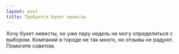 ```yaml
---
layout: post 
title: Требуется букет невесты 
--- 
```

Хочу букет невесты, но уже пару недель не могу определиться с выбором. Компаний в городе не так много, но отзывы не радуют. Помогите советом.